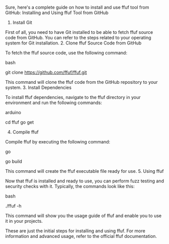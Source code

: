 Sure, here's a complete guide on how to install and use ffuf tool from GitHub:
Installing and Using ffuf Tool from GitHub
1. Install Git

First of all, you need to have Git installed to be able to fetch ffuf source code from GitHub. You can refer to the steps related to your operating system for Git installation.
2. Clone ffuf Source Code from GitHub

To fetch the ffuf source code, use the following command:

bash

git clone https://github.com/ffuf/ffuf.git

This command will clone the ffuf code from the GitHub repository to your system.
3. Install Dependencies

To install ffuf dependencies, navigate to the ffuf directory in your environment and run the following commands:

arduino

cd ffuf
go get

4. Compile ffuf

Compile ffuf by executing the following command:

go

go build

This command will create the ffuf executable file ready for use.
5. Using ffuf

Now that ffuf is installed and ready to use, you can perform fuzz testing and security checks with it. Typically, the commands look like this:

bash

./ffuf -h

This command will show you the usage guide of ffuf and enable you to use it in your projects.

These are just the initial steps for installing and using ffuf. For more information and advanced usage, refer to the official ffuf documentation.
